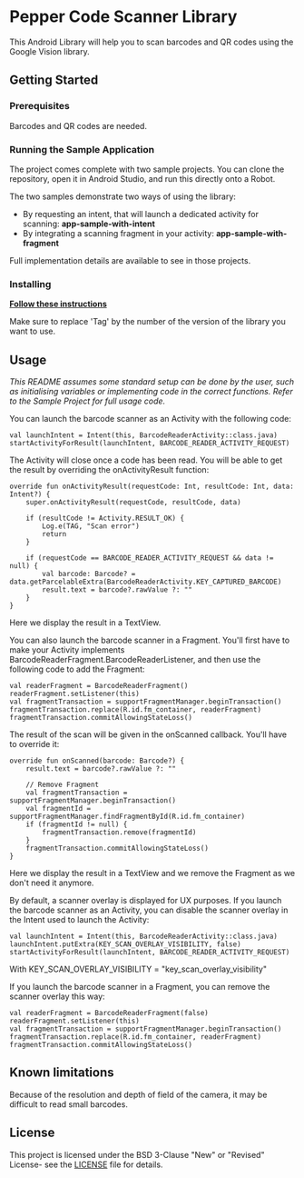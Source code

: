 # Pepper Code Scanner Library

This Android Library will help you to scan barcodes and QR codes using the Google Vision library.


## Getting Started

### Prerequisites

Barcodes and QR codes are needed.

### Running the Sample Application

The project comes complete with two sample projects. You can clone the repository, open it in Android Studio, and run this directly onto a Robot.

The two samples demonstrate two ways of using the library:

* By requesting an intent, that will launch a dedicated activity for scanning: **app-sample-with-intent**
* By integrating a scanning fragment in your activity: **app-sample-with-fragment**

Full implementation details are available to see in those projects.

### Installing

[**Follow these instructions**](https://jitpack.io/#softbankrobotics-labs/pepper-code-scanner)

Make sure to replace 'Tag' by the number of the version of the library you want to use.


## Usage

*This README assumes some standard setup can be done by the user, such as initialising variables or implementing code in the correct functions. Refer to the Sample Project for full usage code.*

You can launch the barcode scanner as an Activity with the following code: 
```
val launchIntent = Intent(this, BarcodeReaderActivity::class.java)
startActivityForResult(launchIntent, BARCODE_READER_ACTIVITY_REQUEST)
```
The Activity will close once a code has been read. You will be able to get the result by overriding the onActivityResult function:
```
override fun onActivityResult(requestCode: Int, resultCode: Int, data: Intent?) {
    super.onActivityResult(requestCode, resultCode, data)

    if (resultCode != Activity.RESULT_OK) {
        Log.e(TAG, "Scan error")
        return
    }

    if (requestCode == BARCODE_READER_ACTIVITY_REQUEST && data != null) {
        val barcode: Barcode? = data.getParcelableExtra(BarcodeReaderActivity.KEY_CAPTURED_BARCODE)
        result.text = barcode?.rawValue ?: ""
    }
}
```
Here we display the result in a TextView.

You can also launch the barcode scanner in a Fragment. You'll first have to make your Activity implements BarcodeReaderFragment.BarcodeReaderListener, and then use the following code to add the Fragment:
```
val readerFragment = BarcodeReaderFragment()
readerFragment.setListener(this)
val fragmentTransaction = supportFragmentManager.beginTransaction()
fragmentTransaction.replace(R.id.fm_container, readerFragment)
fragmentTransaction.commitAllowingStateLoss()
```
The result of the scan will be given in the onScanned callback. You'll have to override it:
```
override fun onScanned(barcode: Barcode?) {
    result.text = barcode?.rawValue ?: ""

    // Remove Fragment
    val fragmentTransaction = supportFragmentManager.beginTransaction()
    val fragmentId = supportFragmentManager.findFragmentById(R.id.fm_container)
    if (fragmentId != null) {
        fragmentTransaction.remove(fragmentId)
    }
    fragmentTransaction.commitAllowingStateLoss()
}
```
Here we display the result in a TextView and we remove the Fragment as we don't need it anymore.

By default, a scanner overlay is displayed for UX purposes. If you launch the barcode scanner as an Activity, you can disable the scanner overlay in the Intent used to launch the Activity:
```
val launchIntent = Intent(this, BarcodeReaderActivity::class.java)
launchIntent.putExtra(KEY_SCAN_OVERLAY_VISIBILITY, false)
startActivityForResult(launchIntent, BARCODE_READER_ACTIVITY_REQUEST)
```
With KEY_SCAN_OVERLAY_VISIBILITY = "key_scan_overlay_visibility"

If you launch the barcode scanner in a Fragment, you can remove the scanner overlay this way:
```
val readerFragment = BarcodeReaderFragment(false)
readerFragment.setListener(this)
val fragmentTransaction = supportFragmentManager.beginTransaction()
fragmentTransaction.replace(R.id.fm_container, readerFragment)
fragmentTransaction.commitAllowingStateLoss()
```


## Known limitations

Because of the resolution and depth of field of the camera, it may be difficult to read small barcodes.


## License

This project is licensed under the BSD 3-Clause "New" or "Revised" License- see the [LICENSE](LICENSE.md) file for details.
